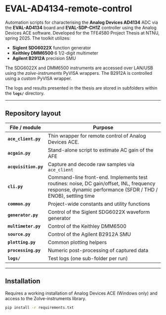 # EVAL-AD4134-remote-control

Automation scripts for characterising the **Analog Devices AD4134** ADC via the **EVAL-AD4134** board and **EVAL-SDP-CH1Z** controller using the Analog Devices ACE software. Developed for the TFE4580 Project Thesis at NTNU, spring 2025.
The toolkit utilizes:

* **Siglent SDG6022X** function generator  
* **Keithley DMM6500** 6 1/2-digit multimeter  
* **Agilent B2912A** precision SMU  

The SDG6022X and DMM6500 instruments are accessed over LAN/USB using the *zolve-instruments* PyVISA wrappers. The B2912A is controlled using a custom PyVISA wrapper.

The logs and results presented in the thesis are stored in subfolders within the **`logs/`** directory.

---

## Repository layout

| File / module        | Purpose                                                                                                                                                  |
| -------------------- | -------------------------------------------------------------------------------------------------------------------------------------------------------- |
| **`ace_client.py`**  | Thin wrapper for remote control of Analog Devices ACE.                                                                                                   |
| **`acgain.py`**      | Stand-alone script to estimate AC gain of the AFE                                                                                                        |
| **`acquisition.py`** | Capture and decode raw samples via `ace_client`                                                                                                          |
| **`cli.py`**         | Command-line front-end. Implements test routines: noise, DC gain/offset, INL, frequency response, dynamic performance (SFDR / THD / ENOB), settling time |
| **`common.py`**      | Project-wide constants and utility functions                                                                                                             |
| **`generator.py`**   | Control of the Siglent SDG6022X waveform generator                                                                                                       |
| **`multimeter.py`**  | Control of the Keithley DMM6500                                                                                                                          |
| **`source.py`**      | Control of the Agilent B2912A SMU                                                                                                                        |
| **`plotting.py`**    | Common plotting helpers                                                                                                                                  |
| **`processing.py`**  | Numeric post-processing of captured data                                                                                                                 |
| **`logs/`**          | Test logs (one sub-folder per run)                                                                                                                       |

---

## Installation
Requires a working installation of Analog Devices ACE (Windows only) and access to the Zolve-instruments library.

```bash
pip install -r requirements.txt
